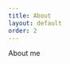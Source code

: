 ```yaml
---
title: About
layout: default
order: 2
---
```


<html>
    <body>
        <div class="container">
            <div class="blurb">
                <p> About me </p>
            </div><!-- /.blurb -->
        </div><!-- /.container -->
    </body>
</html>
